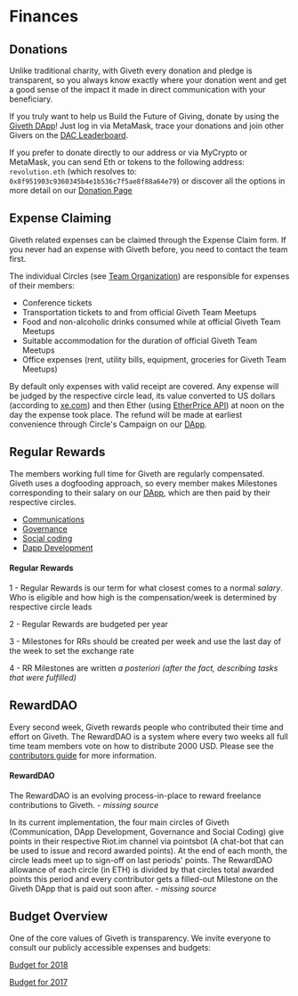 # Finances

## <a name="donations">Donations</a>

Unlike traditional charity, with Giveth every donation and pledge is transparent, so you always know exactly where your donation went and get a good sense of the impact it made in direct communication with your beneficiary.

If you truly want to help us Build the Future of Giving, donate by using the [Giveth DApp](https://beta.giveth.io/)! Just log in via MetaMask, trace your donations and join other Givers on the [DAC Leaderboard](https://leaderboard.giveth.io).

If you prefer to donate directly to our address or via MyCrypto or MetaMask, you can send Eth or tokens to the following address:
```revolution.eth``` (which resolves to: ```0x8f951903c9360345b4e1b536c7f5ae8f88a64e79```) or discover all the options in more detail on our [Donation Page](https://giveth.io/donate)


## <a name="finances_expenses">Expense Claiming</a>

Giveth related expenses can be claimed through the Expense Claim form. If you never had an expense with Giveth before, you need to contact the team first.

The individual Circles (see [Team Organization](../team-organisation/)) are responsible for expenses of their members:

- Conference tickets
- Transportation tickets to and from official Giveth Team Meetups
- Food and non-alcoholic drinks consumed while at official Giveth Team Meetups
- Suitable accommodation for the duration of official Giveth Team Meetups
- Office expenses (rent,  utility bills, equipment, groceries for Giveth Team Meetups)

By default only expenses with valid receipt are covered. Any expense will be judged by the respective circle lead, its value converted to US dollars (according to [xe.com](http://www.xe.com)) and then Ether (using [EtherPrice API](https://etherchain.org/documentation/api/)) at noon on the day the expense took place. The refund will be made at earliest convenience through Circle's Campaign on our [DApp](https://alpha.giveth.io/).

## <a name="finances_regular">Regular Rewards</a>

The members working full time for Giveth are regularly compensated. Giveth uses a dogfooding approach, so every member makes Milestones corresponding to their salary on our [DApp](https://beta.giveth.io/dacs/5b37da13a239ac21b383d4da), which are then paid by their respective circles.

* [Communications](https://beta.giveth.io/campaigns/5b3789513a65c31e4e4e8328)
* [Governance](https://beta.giveth.io/campaigns/5b37e5caa239ac21b383d4dd)
* [Social coding](https://beta.giveth.io/campaigns/5b3b3a34329bc64ae74d13cd)
* [Dapp Development](https://beta.giveth.io/campaigns/5b39d45e14cec916d00dab20)

#### Regular Rewards
1 - Regular Rewards is our term for what closest comes to a normal *salary*. Who is eligible and how high is the compensation/week is determined by respective circle leads

2 - Regular Rewards are budgeted per year

3 - Milestones for RRs should be created per week and use the last day of the week to set the exchange rate

4 - RR Milestones are written *a posteriori (after the fact, describing tasks that were fulfilled)*

## <a name="finances_reward_dao">RewardDAO</a>

Every second week, Giveth rewards people who contributed their time and effort on Giveth. The RewardDAO is a system where every two weeks all full time team members vote on how to distribute 2000 USD. Please see the [contributors guide](../contributors-guide/) for more information.

#### RewardDAO
The RewardDAO is an evolving process-in-place to reward freelance contributions to Giveth. - *missing source*

In its current implementation, the four main circles of Giveth (Communication, DApp Development, Governance and Social Coding) give points in their respective Riot.im channel via pointsbot (A chat-bot that can be used to issue and record awarded points). At the end of each month, the circle leads meet up to sign-off on last periods' points. The RewardDAO allowance of each circle (in ETH) is divided by that circles total awarded points this period and every contributor gets a filled-out Milestone on the Giveth DApp that is paid out soon after. - *missing source*

## <a name="finances_budget">Budget Overview</a>
One of the core values of Giveth is transparency. We invite everyone to consult our publicly accessible expenses and budgets:

 [Budget for 2018](https://docs.google.com/spreadsheets/d/17twziTvlhWRcwP26R00bIkLHYxFd36bVEKbu349zff4/edit?usp=sharing)

 [Budget for 2017](https://docs.google.com/spreadsheets/d/1Qg7OiQ42jmsW3HCgtGA-v5NfxMEAR5SMo_oc7AtEqTE/edit?usp=sharing)
